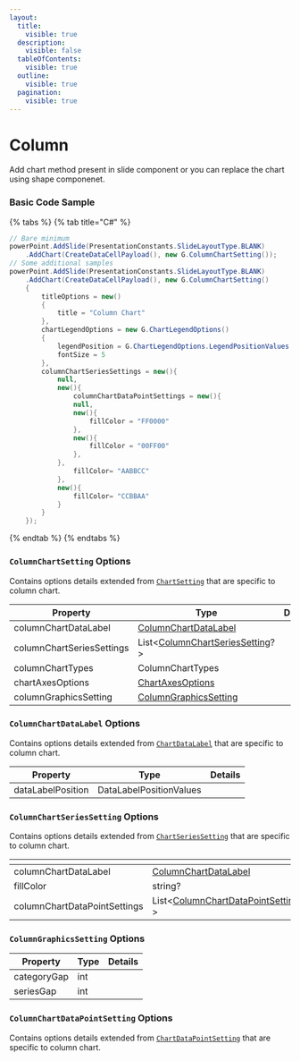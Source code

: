 ```yaml
---
layout:
  title:
    visible: true
  description:
    visible: false
  tableOfContents:
    visible: true
  outline:
    visible: true
  pagination:
    visible: true
---
```


# Column

Add chart method present in slide component or you can replace the chart using shape componenet.

### Basic Code Sample

{% tabs %}
{% tab title="C#" %}
```csharp
// Bare minimum
powerPoint.AddSlide(PresentationConstants.SlideLayoutType.BLANK)
	.AddChart(CreateDataCellPayload(), new G.ColumnChartSetting());
// Some additional samples
powerPoint.AddSlide(PresentationConstants.SlideLayoutType.BLANK)
	.AddChart(CreateDataCellPayload(), new G.ColumnChartSetting()
	{
		titleOptions = new()
		{
			title = "Column Chart"
		},
		chartLegendOptions = new G.ChartLegendOptions()
		{
			legendPosition = G.ChartLegendOptions.LegendPositionValues.TOP,
			fontSize = 5
		},
		columnChartSeriesSettings = new(){
			null,
			new(){
				columnChartDataPointSettings = new(){
				null,
				new(){
					fillColor = "FF0000"
				},
				new(){
					fillColor = "00FF00"
				},
			},
				fillColor= "AABBCC"
			},
			new(){
				fillColor= "CCBBAA"
			}
		}
	});
```
{% endtab %}
{% endtabs %}

### `ColumnChartSetting` Options

Contains options details extended from [`ChartSetting`](./#chartsetting-options) that are specific to column chart.

<table><thead><tr><th width="251">Property</th><th width="287">Type</th><th>Details</th></tr></thead><tbody><tr><td>columnChartDataLabel</td><td><a href="column.md#columnchartdatalabel-options">ColumnChartDataLabel</a></td><td></td></tr><tr><td>columnChartSeriesSettings</td><td>List&#x3C;<a href="column.md#columnchartsetting-options">ColumnChartSeriesSetting</a>?></td><td></td></tr><tr><td>columnChartTypes</td><td>ColumnChartTypes</td><td></td></tr><tr><td>chartAxesOptions</td><td><a href="./#chartaxesoptions-options">ChartAxesOptions</a></td><td></td></tr><tr><td>columnGraphicsSetting</td><td><a href="column.md#columngraphicssetting-options">ColumnGraphicsSetting</a></td><td></td></tr></tbody></table>

### `ColumnChartDataLabel` Options

Contains options details extended from [`ChartDataLabel`](./#chartdatalabel-options) that are specific to column chart.

| Property          | Type                    | Details |
| ----------------- | ----------------------- | ------- |
| dataLabelPosition | DataLabelPositionValues |         |

### `ColumnChartSeriesSetting` Options

Contains options details extended from [`ChartSeriesSetting`](./#chartseriessetting-options) that are specific to column chart.

<table><thead><tr><th width="281"></th><th width="311"></th><th></th></tr></thead><tbody><tr><td>columnChartDataLabel</td><td><a href="column.md#columnchartdatalabel-options">ColumnChartDataLabel</a></td><td></td></tr><tr><td>fillColor</td><td>string?</td><td></td></tr><tr><td>columnChartDataPointSettings</td><td>List&#x3C;<a href="column.md#columnchartdatapointsetting-options">ColumnChartDataPointSetting</a>?></td><td></td></tr></tbody></table>

### `ColumnGraphicsSetting` Options

| Property    | Type | Details |
| ----------- | ---- | ------- |
| categoryGap | int  |         |
| seriesGap   | int  |         |

### `ColumnChartDataPointSetting` Options

Contains options details extended from [`ChartDataPointSetting`](./#chartdatapointsettings-options) that are specific to column chart.
